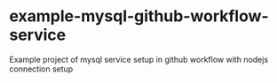 # example-mysql-github-workflow-service
Example project of mysql service setup in github workflow with nodejs connection setup
